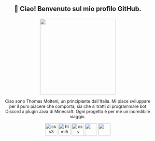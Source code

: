 ## <p align="center">👋 Ciao! Benvenuto sul mio profilo GitHub. </p>
<p align="center"> <img src="https://avatars.githubusercontent.com/u/93384722?v=4" width="250" height="250"> </p>
<p align="center">Ciao sono Thomas Molteni, un principiante dall'Italia. Mi piace sviluppare per il puro piacere che comporta, sia che si tratti di programmare bot Discord a plugin Java di Minecraft. Ogni progetto è per me un incredibile viaggio. </p>

<p align="center"> <a target="_blank" rel="noreferrer"> <img src="https://cdn-icons-png.flaticon.com/512/226/226777.png" alt="css3" width="40" height="40"/> </a> <a target="_blank" rel="noreferrer"> <img src="https://cdn.icon-icons.com/icons2/2107/PNG/512/file_type_html_icon_130541.png" alt="html5" width="40" height="40"/> </a> <a href="https://www.java.com" target="_blank" rel="noreferrer"> <img src="https://cdn4.iconfinder.com/data/icons/social-media-logos-6/512/121-css3-512.png" alt="css" width="40" height="40"/> </a> <atarget="_blank" rel="noreferrer"> <img src="https://upload.wikimedia.org/wikipedia/commons/6/6a/JavaScript-logo.png" width="40" height="40"/> </a> <a target="_blank" rel="noreferrer"> <img src="https://static-00.iconduck.com/assets.00/node-js-icon-1901x2048-mk1e13df.png" width="40" height="40"/> </a> </p>
